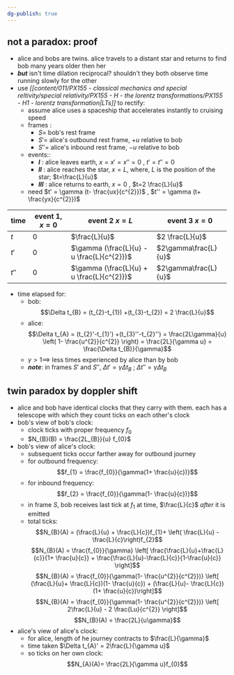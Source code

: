 ```yaml
---
dg-publish: true
---
```

## not a paradox: proof
- alice and bobs are twins. alice travels to a distant star and returns to find bob many years older then her
- ***but*** isn't time dilation reciprocal? shouldn't they both observe time running slowly for the other
- use *[[content/011/PX155 - classical mechanics and special reltivity/special relativity/PX155 - H - the lorentz transformations/PX155 - H1 - lorentz transformation\|LTs]]* to rectify:
	- assume alice uses a spaceship that accelerates instantly to cruising speed
	- frames :
		- $S =$ bob's rest frame
		- $S'=$ alice's outbound rest frame, $+u$ relative to bob
		- $S''=$ alice's inbound rest frame, $-u$ relative to bob
	- events::
		- **$I$** : alice leaves earth, $x=x'=x''=0$ , $t'=t''=0$
		- **$II$** : alice reaches the star, $x=L$, where, $L$ is the position of the star; $t=\frac{L}{u}$
		- **$III$** : alice returns to earth, $x=0$ , $t=2 \frac{L}{u}$
	- need $t' = \gamma (t- \frac{ux}{c^{2}})$ ,  $t'' = \gamma (t+ \frac{yx}{c^{2}})$

| time  | event 1, $x=0$ | event 2 $x=L$                              | event 3 $x=0$          |
| ----- | -------------- | ------------------------------------------ | ---------------------- |
| $t$   | $0$            | $\frac{L}{u}$                              | $2 \frac{L}{u}$                |
| $t'$  | $0$            | $\gamma (\frac{L}{u} - u \frac{L}{c^{2}})$ | $2\gamma\frac{L}{u}$ |
| $t''$ | $0$            | $\gamma (\frac{L}{u} + u \frac{L}{c^{2}})$ | $2\gamma\frac{L}{u}$ |

- time elapsed for:
	- bob:
$$\Delta t_{B} = (t_{2}-t_{1}) +(t_{3}-t_{2}) = 2 \frac{L}{u}$$
	- alice:
$$\Delta t_{A} = (t_{2}'-t_{1}') +(t_{3}''-t_{2}'') = \frac{2L\gamma}{u} \left( 1- \frac{u^{2}}{c^{2}} \right) = \frac{2L}{\gamma u} =  \frac{\Delta t_{B}}{\gamma}$$
	- $\gamma>1 \implies$ less times experienced by alice than by bob
	- ***note***: in frames $S'$ and $S''$, $\Delta t' = \gamma \Delta t_{B}$ ; $\Delta t'' = \gamma \Delta t_{B}$
## twin paradox by doppler shift
- alice and bob have identical clocks that they carry with them. each has a telescope with which they count ticks on each other's clock
- bob's view of bob's clock:
	- clock ticks with proper frequency $f_{0}$
	- $N_{B}(B) = \frac{2L_{B}}{u} f_{0}$
- bob's view of alice's clock:
	- subsequent ticks occur farther away for outbound journey
	- for outbound frequency:
$$f_{1} = \frac{f_{0}}{\gamma(1+ \frac{u}{c})}$$
	- for inbound frequency:
$$f_{2} = \frac{f_{0}}{\gamma(1- \frac{u}{c})}$$
	- in frame $S$, bob receives last tick at $f_{1}$ at time, $\frac{L}{c}$ *after* it is emitted
	- total ticks:
$$N_{B}(A) = (\frac{L}{u} + \frac{L}{c})f_{1}+ \left( \frac{L}{u} - \frac{L}{c}\right)f_{2}$$
	$$N_{B}(A) = \frac{f_{0}}{\gamma} \left[ \frac{\frac{L}{u}+\frac{L}{c}}{1+ \frac{u}{c}} + \frac{\frac{L}{u}-\frac{L}{c}}{1-\frac{u}{c}} \right]$$
	$$N_{B}(A) = \frac{f_{0}}{\gamma(1- \frac{u^{2}}{c^{2}})} \left[ (\frac{L}{u}+ \frac{L}{c})(1- \frac{u}{c}) + (\frac{L}{u}- \frac{L}{c})(1+ \frac{u}{c})\right]$$
	$$N_{B}(A) = \frac{f_{0}}{\gamma(1- \frac{u^{2}}{c^{2}})} \left[ 2\frac{L}{u} - 2 \frac{Lu}{c^{2}} \right]$$
	$$N_{B}(A) = \frac{2L}{u\gamma}$$
- alice's view of alice's clock:
	- for alice, length of he journey contracts to $\frac{L}{\gamma}$
	- time taken $\Delta t_{A}' = 2\frac{L}{\gamma u}$
	- so ticks on her own clock:
$$N_{A}(A)= \frac{2L}{\gamma u}f_{0}$$
